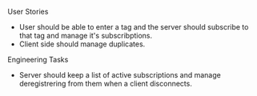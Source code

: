 User Stories
* User should be able to enter a tag and the server should subscribe to that tag and manage it's subscribptions.
* Client side should manage duplicates.

Engineering Tasks
* Server should keep a list of active subscriptions and manage deregistrering from them when a client disconnects.
